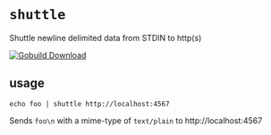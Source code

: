 # `shuttle`

Shuttle newline delimited data from STDIN to http(s)

[![Gobuild Download](http://gobuild.io/badge/github.com/csquared/shuttle/downloads.svg)](http://gobuild.io/github.com/csquared/shuttle)


## usage

    echo foo | shuttle http://localhost:4567

Sends `foo\n` with a mime-type of `text/plain` to http://localhost:4567
